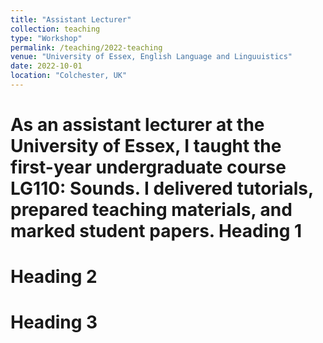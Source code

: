 ```yaml
---
title: "Assistant Lecturer"
collection: teaching
type: "Workshop"
permalink: /teaching/2022-teaching
venue: "University of Essex, English Language and Linguuistics"
date: 2022-10-01
location: "Colchester, UK"
---
```


As an assistant lecturer at the University of Essex, I taught the first-year undergraduate course LG110: Sounds. I delivered tutorials, prepared teaching materials, and marked student papers.
Heading 1
======

Heading 2
======

Heading 3
======

